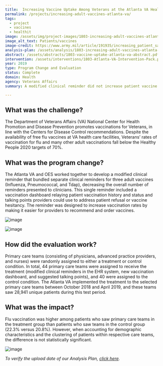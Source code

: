 ```yaml
---
title:  Increasing Vaccine Uptake Among Veterans at the Atlanta VA Health Care System
permalink: /projects/increasing-adult-vaccines-atlanta-va/
tags: 
  - project
  - vaccines
  - healthit
image: /assets/img/project-images/1803-increasing-adult-vaccines-atlanta-va-photo.webp
image_alt_text: Patients/vaccines
image-credit: https://www.army.mil/article/191935/increasing_patient_satisfaction_and_health_communication_through_relayhealth
analysis-plan: /assets/analysis/1803-increasing-adult-vaccines-atlanta-va-analysis-plan-041719.pdf
abstract: /assets/abstracts/1803-vaccine-uptake-atlanta-va-abstract.pdf
intervention: /assets/interventions/1803-Atlanta-VA-Intervention-Pack.pdf
year: 2019
type: Program Change and Evaluation
status: Complete
domain: Health
agency: Veterans Affairs
summary: A modified clinical reminder did not increase patient vaccine uptake.

---
```

## What was the challenge?

The Department of Veterans Affairs (VA) National Center for Health Promotion and Disease Prevention promotes vaccinations for Veterans, in line with the Centers for Disease Control recommendations. Despite the availability of free flu vaccines at VA health care facilities, Veterans’ rates of vaccination for flu and many other adult vaccinations fall below the Healthy People 2020 targets of 70%. 

## What was the program change?

The Atlanta VA and OES worked together to develop a modified clinical reminder that bundled separate clinical reminders for three adult vaccines (Influenza, Pneumococcal, and Tdap), decreasing the overall number of reminders presented to clinicians. This single reminder included a vaccination dashboard relaying patient vaccination history and status and talking points providers could use to address patient refusal or vaccine hesitancy. The reminder was designed to increase vaccination rates by making it easier for providers to recommend and order vaccines.

![image]({{site.baseurl}}/assets/img/project-images/1803-simplified-dialogue.png)

![image]({{site.baseurl}}/assets/img/project-images/1803-bundled-vaccine-reminder.png)

## How did the evaluation work?

Primary care teams (consisting of physicians, advanced practice providers, and nurses) were randomly assigned to either a treatment or control condition. In total, 44 primary care teams were assigned to receive the treatment (modified clinical reminders in the EHR system, new vaccination dashboard, and suggested talking points), and 40 were assigned to the control condition. The Atlanta VA implemented the treatment to the selected primary care teams between October 2018 and April 2019, and these teams saw 28,941 unique patients during this test period.

## What was the impact?

Flu vaccination was higher among patients who saw primary care teams in the treatment group than patients who saw teams in the control group (22.3% versus 20.8%). However, when accounting for demographic characteristics and the clustering of patients within respective care teams, the difference is not statistically significant. 

![image]({{site.baseurl}}/assets/img/project-images/1803-graph.webp)

<i>To verify the upload date of our Analysis Plan, <a href="https://github.com/gsa-oes/office-of-evaluation-sciences/commits/master/assets/analysis/1803-increasing-adult-vaccines-atlanta-va-analysis-plan-041719.pdf">click here</a>.</i>
